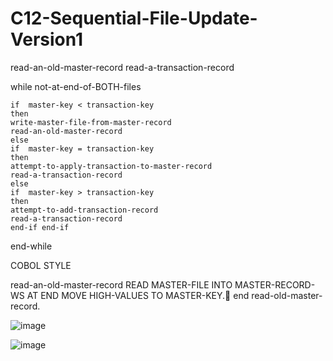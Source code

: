 # C12-Sequential-File-Update-Version1

read-an-old-master-record
read-a-transaction-record

while  not-at-end-of-BOTH-files

    if  master-key < transaction-key
    then
	write-master-file-from-master-record
	read-an-old-master-record
    else
    if  master-key = transaction-key
    then
	attempt-to-apply-transaction-to-master-record
	read-a-transaction-record
    else 
    if  master-key > transaction-key
    then
	attempt-to-add-transaction-record
	read-a-transaction-record
    end-if end-if
end-while

COBOL STYLE  

read-an-old-master-record
   READ  MASTER-FILE  INTO  MASTER-RECORD-WS
         AT END MOVE  HIGH-VALUES  TO  MASTER-KEY.
end read-old-master-record.

![image](https://user-images.githubusercontent.com/99844537/170174821-6d125bcd-2fa2-4a80-afbc-334585629a1d.png)

![image](https://user-images.githubusercontent.com/99844537/170174602-eac3a474-9d7f-40f6-97ff-cf702789e4c4.png)
